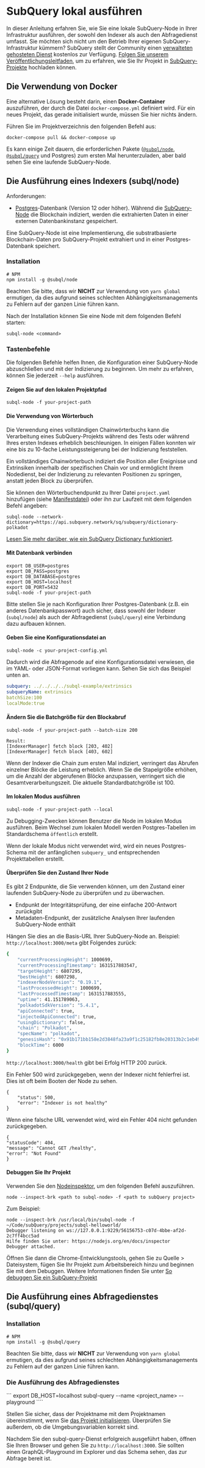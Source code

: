# SubQuery lokal ausführen

In dieser Anleitung erfahren Sie, wie Sie eine lokale SubQuery-Node in Ihrer Infrastruktur ausführen, der sowohl den Indexer als auch den Abfragedienst umfasst. Sie möchten sich nicht um den Betrieb Ihrer eigenen SubQuery-Infrastruktur kümmern? SubQuery stellt der Community einen [verwalteten gehosteten Dienst](https://explorer.subquery.network) kostenlos zur Verfügung. [Folgen Sie unserem Veröffentlichungsleitfaden](../publish/publish.md), um zu erfahren, wie Sie Ihr Projekt in [SubQuery-Projekte](https://project.subquery.network) hochladen können.

## Die Verwendung von Docker

Eine alternative Lösung besteht darin, einen <strong>Docker-Container</strong> auszuführen, der durch die Datei `docker-compose.yml` definiert wird. Für ein neues Projekt, das gerade initialisiert wurde, müssen Sie hier nichts ändern.

Führen Sie im Projektverzeichnis den folgenden Befehl aus:

```shell
docker-compose pull && docker-compose up
```

Es kann einige Zeit dauern, die erforderlichen Pakete ([`@subql/node`](https://www.npmjs.com/package/@subql/node), [`@subql/query`](https://www.npmjs.com/package/@subql/query) und Postgres) zum ersten Mal herunterzuladen, aber bald sehen Sie eine laufende SubQuery-Node.

## Die Ausführung eines Indexers (subql/node)

Anforderungen:

- [Postgres](https://www.postgresql.org/)-Datenbank (Version 12 oder höher). Während die [SubQuery-Node](#start-a-local-subquery-node) die Blockchain indiziert, werden die extrahierten Daten in einer externen Datenbankinstanz gespeichert.

Eine SubQuery-Node ist eine Implementierung, die substratbasierte Blockchain-Daten pro SubQuery-Projekt extrahiert und in einer Postgres-Datenbank speichert.

### Installation

```shell
# NPM
npm install -g @subql/node
```

Beachten Sie bitte, dass wir **NICHT** zur Verwendung von `yarn global` ermutigen, da dies aufgrund seines schlechten Abhängigkeitsmanagements zu Fehlern auf der ganzen Linie führen kann.

Nach der Installation können Sie eine Node mit dem folgenden Befehl starten:

```shell
subql-node <command>
```

### Tastenbefehle

Die folgenden Befehle helfen Ihnen, die Konfiguration einer SubQuery-Node abzuschließen und mit der Indizierung zu beginnen. Um mehr zu erfahren, können Sie jederzeit `--help` ausführen.

#### Zeigen Sie auf den lokalen Projektpfad

```
subql-node -f your-project-path
```

#### Die Verwendung von Wörterbuch

Die Verwendung eines vollständigen Chainwörterbuchs kann die Verarbeitung eines SubQuery-Projekts während des Tests oder während Ihres ersten Indexes erheblich beschleunigen. In einigen Fällen konnten wir eine bis zu 10-fache Leistungssteigerung bei der Indizierung feststellen.

Ein vollständiges Chainwörterbuch indiziert die Position aller Ereignisse und Extrinsiken innerhalb der spezifischen Chain vor und ermöglicht Ihrem Nodedienst, bei der Indizierung zu relevanten Positionen zu springen, anstatt jeden Block zu überprüfen.

Sie können den Wörterbuchendpunkt zu Ihrer Datei `project.yaml` hinzufügen (siehe [Manifestdatei](../create/manifest.md)) oder ihn zur Laufzeit mit dem folgenden Befehl angeben:

```
subql-node --network-dictionary=https://api.subquery.network/sq/subquery/dictionary-polkadot
```

[Lesen Sie mehr darüber, wie ein SubQuery Dictionary funktioniert](../tutorials_examples/dictionary.md).

#### Mit Datenbank verbinden

```
export DB_USER=postgres
export DB_PASS=postgres
export DB_DATABASE=postgres
export DB_HOST=localhost
export DB_PORT=5432
subql-node -f your-project-path 
````

Bitte stellen Sie je nach Konfiguration Ihrer Postgres-Datenbank (z.B. ein anderes Datenbankpasswort) auch sicher, dass sowohl der Indexer (`subql/node`) als auch der Abfragedienst (`subql/query`) eine Verbindung dazu aufbauen können.


#### Geben Sie eine Konfigurationsdatei an

```
subql-node -c your-project-config.yml
```

Dadurch wird die Abfragenode auf eine Konfigurationsdatei verwiesen, die im YAML- oder JSON-Format vorliegen kann. Sehen Sie sich das Beispiel unten an.

```yaml
subquery: ../../../../subql-example/extrinsics
subqueryName: extrinsics
batchSize:100
localMode:true
```

#### Ändern Sie die Batchgröße für den Blockabruf

```
subql-node -f your-project-path --batch-size 200

Result:
[IndexerManager] fetch block [203, 402]
[IndexerManager] fetch block [403, 602]
```

Wenn der Indexer die Chain zum ersten Mal indiziert, verringert das Abrufen einzelner Blöcke die Leistung erheblich. Wenn Sie die Stapelgröße erhöhen, um die Anzahl der abgerufenen Blöcke anzupassen, verringert sich die Gesamtverarbeitungszeit. Die aktuelle Standardbatchgröße ist 100.

#### Im lokalen Modus ausführen

```
subql-node -f your-project-path --local
```

Zu Debugging-Zwecken können Benutzer die Node im lokalen Modus ausführen. Beim Wechsel zum lokalen Modell werden Postgres-Tabellen im Standardschema `öffentlich` erstellt.

Wenn der lokale Modus nicht verwendet wird, wird ein neues Postgres-Schema mit der anfänglichen `subquery_` und entsprechenden Projekttabellen erstellt.


#### Überprüfen Sie den Zustand Ihrer Node

Es gibt 2 Endpunkte, die Sie verwenden können, um den Zustand einer laufenden SubQuery-Node zu überprüfen und zu überwachen.

- Endpunkt der Integritätsprüfung, der eine einfache 200-Antwort zurückgibt
- Metadaten-Endpunkt, der zusätzliche Analysen Ihrer laufenden SubQuery-Node enthält

Hängen Sie dies an die Basis-URL Ihrer SubQuery-Node an. Beispiel: `http://localhost:3000/meta` gibt Folgendes zurück:

```bash
{
    "currentProcessingHeight": 1000699,
    "currentProcessingTimestamp": 1631517883547,
    "targetHeight": 6807295,
    "bestHeight": 6807298,
    "indexerNodeVersion": "0.19.1",
    "lastProcessedHeight": 1000699,
    "lastProcessedTimestamp": 1631517883555,
    "uptime": 41.151789063,
    "polkadotSdkVersion": "5.4.1",
    "apiConnected": true,
    "injectedApiConnected": true,
    "usingDictionary": false,
    "chain": "Polkadot",
    "specName": "polkadot",
    "genesisHash": "0x91b171bb158e2d3848fa23a9f1c25182fb8e20313b2c1eb49219da7a70ce90c3",
    "blockTime": 6000
}
```

`http://localhost:3000/health` gibt bei Erfolg HTTP 200 zurück.

Ein Fehler 500 wird zurückgegeben, wenn der Indexer nicht fehlerfrei ist. Dies ist oft beim Booten der Node zu sehen.

```shell
{
    "status": 500,
    "error": "Indexer is not healthy"
}
```

Wenn eine falsche URL verwendet wird, wird ein Fehler 404 nicht gefunden zurückgegeben.

```shell
{
"statusCode": 404,
"message": "Cannot GET /healthy",
"error": "Not Found"
}
```

#### Debuggen Sie Ihr Projekt

Verwenden Sie den [Nodeinspektor](https://nodejs.org/en/docs/guides/debugging-getting-started/), um den folgenden Befehl auszuführen.

```shell
node --inspect-brk <path to subql-node> -f <path to subQuery project>
```

Zum Beispiel:
```shell
node --inspect-brk /usr/local/bin/subql-node -f ~/Code/subQuery/projects/subql-helloworld/
Debugger listening on ws://127.0.0.1:9229/56156753-c07d-4bbe-af2d-2c7ff4bcc5ad
Hilfe finden Sie unter: https://nodejs.org/en/docs/inspector
Debugger attached.
```
Öffnen Sie dann die Chrome-Entwicklungstools, gehen Sie zu Quelle > Dateisystem, fügen Sie Ihr Projekt zum Arbeitsbereich hinzu und beginnen Sie mit dem Debuggen. Weitere Informationen finden Sie unter [So debuggen Sie ein SubQuery-Projekt](https://doc.subquery.network/tutorials_examples/debug-projects/)
## Die Ausführung eines Abfragedienstes (subql/query)

### Installation

```shell
# NPM
npm install -g @subql/query
```

Beachten Sie bitte, dass wir **NICHT** zur Verwendung von `yarn global` ermutigen, da dies aufgrund seines schlechten Abhängigkeitsmanagements zu Fehlern auf der ganzen Linie führen kann.

### Die Ausführung des Abfragedienstes
``` export DB_HOST=localhost subql-query --name <project_name> --playground ````

Stellen Sie sicher, dass der Projektname mit dem Projektnamen übereinstimmt, wenn Sie [das Projekt initialisieren](../quickstart/quickstart.md#initialise-the-starter-subquery-project). Überprüfen Sie außerdem, ob die Umgebungsvariablen korrekt sind.

Nachdem Sie den subql-query-Dienst erfolgreich ausgeführt haben, öffnen Sie Ihren Browser und gehen Sie zu `http://localhost:3000`. Sie sollten einen GraphQL-Playground im Explorer und das Schema sehen, das zur Abfrage bereit ist.
